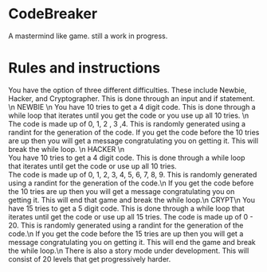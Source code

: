 # CodeBreaker
A mastermind like game.  still a work in progress.
# Rules and instructions
You have the option of three different difficulties. These include Newbie, Hacker, and Cryptographer.  This is done through an input and if statement. \n
NEWBIE \n 
You have 10 tries to get a 4 digit code.  This is done through a while loop that iterates until you get the code or you use up all 10 tries. \n 
The code is made up of 0, 1, 2 , 3 ,4.  This is randomly generated using a randint for the generation of the code.
If you get the code before the 10 tries are up then you will get a message congratulating you on getting it.  This will break the while loop. \n
HACKER \n   
You have 10 tries to get a 4 digit code. This is done through a while loop that iterates until get the code or use up all 10 tries.  
The code is made up of 0, 1, 2, 3, 4, 5, 6, 7, 8, 9.  This is randomly generated using a randint for the generation of the code.\n
If you get the code before the 10 tries are up then you will get a message congratulating you on getting it.  This will end that game and break the while loop.\n
CRYPT\n
You have 15 tries to get a 5 digit code. This is done through a while loop that iterates until get the code or use up all 15 tries. 
The code is made up of 0 - 20. This is randomly generated using a randint for the generation of the code.\n
If you get the code before the 15 tries are up then you will get a message congratulating you on getting it. This will end the game and break the while loop.\n
There is also a story mode under development. This will consist of 20 levels that get progressively harder. 
